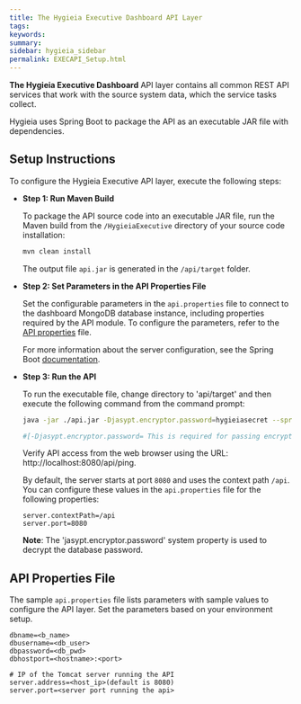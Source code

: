 ```yaml
---
title: The Hygieia Executive Dashboard API Layer
tags:
keywords:
summary:
sidebar: hygieia_sidebar
permalink: EXECAPI_Setup.html
---
```


**The Hygieia Executive Dashboard** API layer contains all common REST API services that work with the source system data, which the service tasks collect.

Hygieia uses Spring Boot to package the API as an executable JAR file with dependencies.

## Setup Instructions

To configure the Hygieia Executive API layer, execute the following steps:

*	**Step 1: Run Maven Build**

	To package the API source code into an executable JAR file, run the Maven build from the `/HygieiaExecutive` directory of your source code installation:

	```bash
	mvn clean install
	```

	The output file `api.jar` is generated in the `/api/target` folder.

*	**Step 2: Set Parameters in the API Properties File**

	Set the configurable parameters in the `api.properties` file to connect to the dashboard MongoDB database instance, including properties required by the API module. To configure the parameters, refer to the [API properties](#api-properties-file) file.

	For more information about the server configuration, see the Spring Boot [documentation](http://docs.spring.io/spring-boot/docs/current-SNAPSHOT/reference/htmlsingle/#boot-features-external-config-application-property-files).

*	**Step 3: Run the API**

	To run the executable file, change directory to 'api/target' and then execute the following command from the command prompt:

	```bash
	java -jar ./api.jar -Djasypt.encryptor.password=hygieiasecret --spring.config.location=[path to]/Hygieia/api/api.properties -Djasypt.encryptor.password=hygieiasecret 
	
	#[-Djasypt.encryptor.password= This is required for passing encrypted passwords]
	```

	Verify API access from the web browser using the URL: http://localhost:8080/api/ping.

	By default, the server starts at port `8080` and uses the context path `/api`. You can configure these values in the `api.properties` file for the following properties:

	```properties
	server.contextPath=/api
	server.port=8080
	```
	**Note**: The 'jasypt.encryptor.password' system property is used to decrypt the database password. 
	
## API Properties File

The sample `api.properties` file lists parameters with sample values to configure the API layer. Set the parameters based on your environment setup.

```properties
dbname=<b_name>
dbusername=<db_user>
dbpassword=<db_pwd>
dbhostport=<hostname>:<port>

# IP of the Tomcat server running the API	
server.address=<host_ip>(default is 8080)
server.port=<server port running the api>
```


